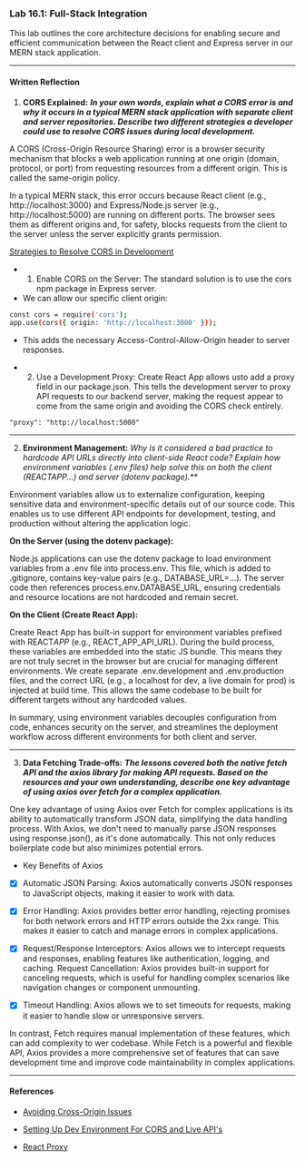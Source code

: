### Lab 16.1: Full-Stack Integration

This lab outlines the core architecture decisions for enabling secure and efficient communication between the React client and Express server in our MERN stack application.

---

#### Written Reflection

1. **CORS Explained:** **_In your own words, explain what a CORS error is and why it occurs in a typical MERN stack application with separate client and server repositories. Describe two different strategies a developer could use to resolve CORS issues during local development._**

A CORS (Cross-Origin Resource Sharing) error is a browser security mechanism that blocks a web application running at one origin (domain, protocol, or port) from requesting resources from a different origin. This is called the same-origin policy.

In a typical MERN stack, this error occurs because React client (e.g., http://localhost:3000) and Express/Node.js server (e.g., http://localhost:5000) are running on different ports. The browser sees them as different origins and, for safety, blocks requests from the client to the server unless the server explicitly grants permission.

<u>Strategies to Resolve CORS in Development</u>

- 1. Enable CORS on the Server: The standard solution is to use the cors npm package in Express server.
- We can allow our specific client origin:

```bash
const cors = require('cors');
app.use(cors({ origin: 'http://localhost:3000' }));
```

- This adds the necessary Access-Control-Allow-Origin header to server responses.

- 2. Use a Development Proxy: Create React App allows usto add a proxy field in our package.json. This tells the development server to proxy API requests to our backend server, making the request appear to come from the same origin and avoiding the CORS check entirely.

`"proxy": "http://localhost:5000"`

---

2. **Environment Management:** ***Why is it considered a bad practice to hardcode API URLs directly into client-side React code? Explain how environment variables (.env files) help solve this on both the client (REACT*APP*...) and server (dotenv package).***

Environment variables allow us to externalize configuration, keeping sensitive data and environment-specific details out of our source code. This enables us to use different API endpoints for development, testing, and production without altering the application logic.

**On the Server (using the dotenv package):**

Node.js applications can use the dotenv package to load environment variables from a .env file into process.env. This file, which is added to .gitignore, contains key-value pairs (e.g., DATABASE_URL=...). The server code then references process.env.DATABASE_URL, ensuring credentials and resource locations are not hardcoded and remain secret.

**On the Client (Create React App):**

Create React App has built-in support for environment variables prefixed with REACT*APP* (e.g., REACT_APP_API_URL). During the build process, these variables are embedded into the static JS bundle. This means they are not truly secret in the browser but are crucial for managing different environments. We create separate .env.development and .env.production files, and the correct URL (e.g., a localhost for dev, a live domain for prod) is injected at build time. This allows the same codebase to be built for different targets without any hardcoded values.

In summary, using environment variables decouples configuration from code, enhances security on the server, and streamlines the deployment workflow across different environments for both client and server.

---

3. **Data Fetching Trade-offs:** **_The lessons covered both the native fetch API and the axios library for making API requests. Based on the resources and your own understanding, describe one key advantage of using axios over fetch for a complex application._**

One key advantage of using Axios over Fetch for complex applications is its ability to automatically transform JSON data, simplifying the data handling process. With Axios, we don't need to manually parse JSON responses using response.json(), as it's done automatically. This not only reduces boilerplate code but also minimizes potential errors.

- Key Benefits of Axios

- [x] Automatic JSON Parsing: Axios automatically converts JSON responses to JavaScript objects, making it easier to work with data.

- [x] Error Handling: Axios provides better error handling, rejecting promises for both network errors and HTTP errors outside the 2xx range. This makes it easier to catch and manage errors in complex applications.

- [x] Request/Response Interceptors: Axios allows we to intercept requests and responses, enabling features like authentication, logging, and caching.
      Request Cancellation: Axios provides built-in support for canceling requests, which is useful for handling complex scenarios like navigation changes or component unmounting.
- [x] Timeout Handling: Axios allows we to set timeouts for requests, making it easier to handle slow or unresponsive servers.

In contrast, Fetch requires manual implementation of these features, which can add complexity to wer codebase. While Fetch is a powerful and flexible API, Axios provides a more comprehensive set of features that can save development time and improve code maintainability in complex applications.

---

#### References

- [Avoiding Cross-Origin Issues](https://dev.to/arunangshu_das/avoiding-cross-origin-issues-while-hosting-full-projects-1gi8)

- [Setting Up Dev Environment For CORS and Live API's](https://www.wisp.blog/blog/the-ultimate-guide-to-setting-up-your-dev-environment-for-cors-and-live-apis)

- [React Proxy](https://www.youtube.com/watch?v=N4yUiQiTvwU)
